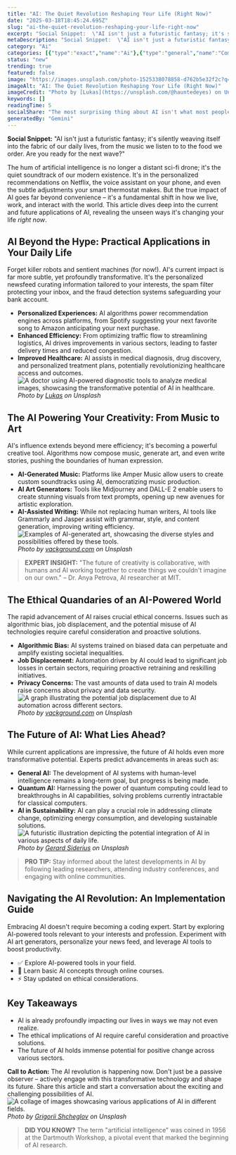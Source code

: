 ```yaml
---
title: "AI: The Quiet Revolution Reshaping Your Life (Right Now)"
date: "2025-03-18T18:45:24.695Z"
slug: "ai-the-quiet-revolution-reshaping-your-life-right-now"
excerpt: "Social Snippet:  \"AI isn't just a futuristic fantasy; it's silently weaving itself into the fabric of our daily lives, from the music we listen to to the food we order. Are you ready for the next wave?\""
metaDescription: "Social Snippet:  \"AI isn't just a futuristic fantasy; it's silently weaving itself into the fabric of our daily lives, from the music we listen to to the f..."
category: "Ai"
categories: [{"type":"exact","name":"Ai"},{"type":"general","name":"Computer Science"},{"type":"medium","name":"Machine Learning"},{"type":"specific","name":"Deep Learning"},{"type":"niche","name":"Neural Networks"}]
status: "new"
trending: true
featured: false
image: "https://images.unsplash.com/photo-1525338078858-d762b5e32f2c?q=85&w=1200&fit=max&fm=webp&auto=compress"
imageAlt: "AI: The Quiet Revolution Reshaping Your Life (Right Now)"
imageCredit: "Photo by [Lukas](https://unsplash.com/@hauntedeyes) on Unsplash"
keywords: []
readingTime: 5
socialShare: "The most surprising thing about AI isn't what most people think. Find out what experts really say about this game-changing topic."
generatedBy: "Gemini"
---
```




**Social Snippet:**  "AI isn't just a futuristic fantasy; it's silently weaving itself into the fabric of our daily lives, from the music we listen to to the food we order. Are you ready for the next wave?"

The hum of artificial intelligence is no longer a distant sci-fi drone; it's the quiet soundtrack of our modern existence.  It's in the personalized recommendations on Netflix, the voice assistant on your phone, and even the subtle adjustments your smart thermostat makes.  But the true impact of AI goes far beyond convenience – it's a fundamental shift in how we live, work, and interact with the world. This article dives deep into the current and future applications of AI, revealing the unseen ways it's changing your life *right now*.

## AI Beyond the Hype: Practical Applications in Your Daily Life

Forget killer robots and sentient machines (for now!). AI's current impact is far more subtle, yet profoundly transformative.  It's the personalized newsfeed curating information tailored to your interests, the spam filter protecting your inbox, and the fraud detection systems safeguarding your bank account.

*   **Personalized Experiences:** AI algorithms power recommendation engines across platforms, from Spotify suggesting your next favorite song to Amazon anticipating your next purchase.
*   **Enhanced Efficiency:**  From optimizing traffic flow to streamlining logistics, AI drives improvements in various sectors, leading to faster delivery times and reduced congestion.
*   **Improved Healthcare:** AI assists in medical diagnosis, drug discovery, and personalized treatment plans, potentially revolutionizing healthcare access and outcomes.  ![A doctor using AI-powered diagnostic tools to analyze medical images, showcasing the transformative potential of AI in healthcare.](https://images.unsplash.com/photo-1525338078858-d762b5e32f2c?q=85&w=1200&fit=max&fm=webp&auto=compress)
*Photo by [Lukas](https://unsplash.com/@hauntedeyes) on Unsplash*

## The AI Powering Your Creativity: From Music to Art

AI's influence extends beyond mere efficiency; it's becoming a powerful creative tool.  Algorithms now compose music, generate art, and even write stories, pushing the boundaries of human expression.

*   **AI-Generated Music:** Platforms like Amper Music allow users to create custom soundtracks using AI, democratizing music production.
*   **AI Art Generators:**  Tools like Midjourney and DALL-E 2 enable users to create stunning visuals from text prompts, opening up new avenues for artistic exploration.
*   **AI-Assisted Writing:**  While not replacing human writers, AI tools like Grammarly and Jasper assist with grammar, style, and content generation, improving writing efficiency. ![Examples of AI-generated art, showcasing the diverse styles and possibilities offered by these tools.](https://images.unsplash.com/photo-1636690598773-c50645a47aeb?q=85&w=1200&fit=max&fm=webp&auto=compress)
*Photo by [vackground.com](https://unsplash.com/@vackground) on Unsplash*

> **EXPERT INSIGHT:**  "The future of creativity is collaborative, with humans and AI working together to create things we couldn't imagine on our own." – Dr. Anya Petrova, AI researcher at MIT.

## The Ethical Quandaries of an AI-Powered World

The rapid advancement of AI raises crucial ethical concerns.  Issues such as algorithmic bias, job displacement, and the potential misuse of AI technologies require careful consideration and proactive solutions.

*   **Algorithmic Bias:** AI systems trained on biased data can perpetuate and amplify existing societal inequalities.
*   **Job Displacement:** Automation driven by AI could lead to significant job losses in certain sectors, requiring proactive retraining and reskilling initiatives.
*   **Privacy Concerns:** The vast amounts of data used to train AI models raise concerns about privacy and data security. ![A graph illustrating the potential job displacement due to AI automation across different sectors.](https://images.unsplash.com/photo-1636690581110-a512fed05fd3?q=85&w=1200&fit=max&fm=webp&auto=compress)
*Photo by [vackground.com](https://unsplash.com/@vackground) on Unsplash*

## The Future of AI:  What Lies Ahead?

While current applications are impressive, the future of AI holds even more transformative potential.  Experts predict advancements in areas such as:

*   **General AI:** The development of AI systems with human-level intelligence remains a long-term goal, but progress is being made.
*   **Quantum AI:**  Harnessing the power of quantum computing could lead to breakthroughs in AI capabilities, solving problems currently intractable for classical computers.
*   **AI in Sustainability:** AI can play a crucial role in addressing climate change, optimizing energy consumption, and developing sustainable solutions.  ![A futuristic illustration depicting the potential integration of AI in various aspects of daily life.](https://images.unsplash.com/photo-1677756119517-756a188d2d94?q=85&w=1200&fit=max&fm=webp&auto=compress)
*Photo by [Gerard Siderius](https://unsplash.com/@siderius_creativ) on Unsplash*

> **PRO TIP:** Stay informed about the latest developments in AI by following leading researchers, attending industry conferences, and engaging with online communities.

## Navigating the AI Revolution: An Implementation Guide

Embracing AI doesn't require becoming a coding expert.  Start by exploring AI-powered tools relevant to your interests and profession.  Experiment with AI art generators, personalize your news feed, and leverage AI tools to boost productivity.

*   ✅ Explore AI-powered tools in your field.
*   🔑 Learn basic AI concepts through online courses.
*   ⚡ Stay updated on ethical considerations.

## Key Takeaways

*   AI is already profoundly impacting our lives in ways we may not even realize.
*   The ethical implications of AI require careful consideration and proactive solutions.
*   The future of AI holds immense potential for positive change across various sectors.

**Call to Action:**  The AI revolution is happening now.  Don't just be a passive observer – actively engage with this transformative technology and shape its future.  Share this article and start a conversation about the exciting and challenging possibilities of AI. ![A collage of images showcasing various applications of AI in different fields.](https://images.unsplash.com/photo-1676411237170-ddca6e4c158a?q=85&w=1200&fit=max&fm=webp&auto=compress)
*Photo by [Grigorii Shcheglov](https://unsplash.com/@scheglovgr) on Unsplash*

> **DID YOU KNOW?**  The term "artificial intelligence" was coined in 1956 at the Dartmouth Workshop, a pivotal event that marked the beginning of AI research.


<div class="reading-progress-container">
  <div id="reading-progress" class="reading-progress"></div>
</div>

